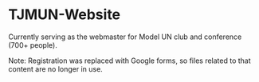 # TJMUN-Website
Currently serving as the webmaster for Model UN club and conference (700+ people).

Note: Registration was replaced with Google forms, so files related to that content are no longer in use.
